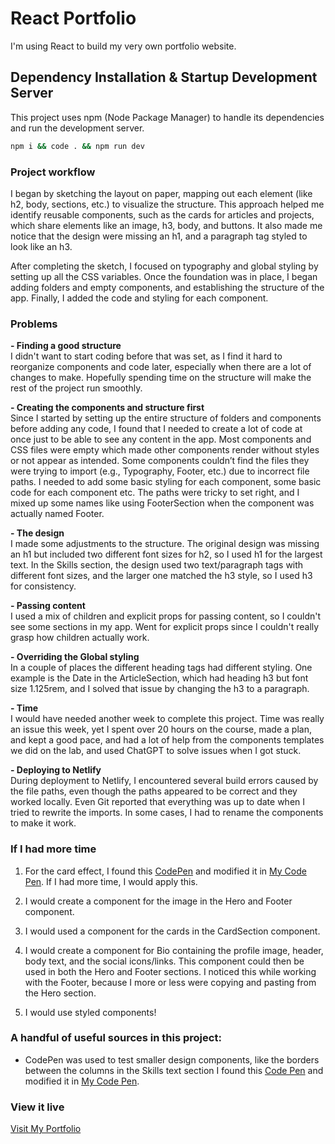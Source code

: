 
# React Portfolio  

I'm using React to build my very own portfolio website. 

## Dependency Installation & Startup Development Server  

This project uses npm (Node Package Manager) to handle its dependencies and run the development server.

```bash
npm i && code . && npm run dev
```

### Project workflow
I began by sketching the layout on paper, mapping out each element (like h2, body, sections, etc.) to visualize the structure. This approach helped me identify reusable components, such as the cards for articles and projects, which share elements like an image, h3, body, and buttons. It also made me notice that the design were missing an h1, and a paragraph tag styled to look like an h3.

After completing the sketch, I focused on typography and global styling by setting up all the CSS variables. Once the foundation was in place, I began adding folders and empty components, and establishing the structure of the app. Finally, I added the code and styling for each component.

### Problems  
**- Finding a good structure**  
I didn't want to start coding before that was set, as I find it hard to reorganize components and code later, especially when there are a lot of changes to make. Hopefully spending time on the structure will make the rest of the project run smoothly.  

**- Creating the components and structure first**  
Since I started by setting up the entire structure of folders and components before adding any code, I found that I needed to create a lot of code at once just to be able to see any content in the app. Most components and CSS files were empty which made other components render without styles or not appear as intended. Some components couldn’t find the files they were trying to import (e.g., Typography, Footer, etc.) due to incorrect file paths. I needed to add some basic styling for each component, some basic code for each component etc. The paths were tricky to set right, and I mixed up some names like using FooterSection when the component was actually named Footer.  

**- The design**  
I made some adjustments to the structure. The original design was missing an h1 but included two different font sizes for h2, so I used h1 for the largest text. In the Skills section, the design used two text/paragraph tags with different font sizes, and the larger one matched the h3 style, so I used h3 for consistency. 

**- Passing content**  
I used a mix of children and explicit props for passing content, so I couldn't see some sections in my app. Went for explicit props since I couldn't really grasp how children actually work. 

**- Overriding the Global styling**  
In a couple of places the different heading tags had different styling. One example is the Date in the ArticleSection, which had heading h3 but font size 1.125rem, and I solved that issue by changing the h3 to a paragraph.  

**- Time**  
I would have needed another week to complete this project. Time was really an issue this week, yet I spent over 20 hours on the course, made a plan, and kept a good pace, and had a lot of help from the components templates we did on the lab, and used ChatGPT to solve issues when I got stuck.  

**- Deploying to Netlify**  
During deployment to Netlify, I encountered several build errors caused by the file paths, even though the paths appeared to be correct and they worked locally. Even Git reported that everything was up to date when I tried to rewrite the imports. In some cases, I had to rename the components to make it work. 

### If I had more time   
1. For the card effect, I found this [CodePen](https://codepen.io/william-goldsworthy/pen/JzVajj) and modified it in [My Code Pen](https://codepen.io/joheri1/pen/GRVxByV). If I had more time, I would apply this. 

2. I would create a component for the image in the Hero and Footer component. 

3. I would used a component for the cards in the CardSection component. 

4. I would create a component for Bio containing the profile image, header, body text, and the social icons/links. This component could then be used in both the Hero and Footer sections. I noticed this while working with the Footer, because I more or less were copying and pasting from the Hero section. 

5. I would use styled components! 

### A handful of useful sources in this project:  
- CodePen was used to test smaller design components, like the borders between the columns in the Skills text section I found this [Code Pen](https://codepen.io/brendanfalkowski/pen/Mwrywj) and modified it in [My Code Pen](https://codepen.io/joheri1/pen/qBeKLVL).  

### View it live
[Visit My Portfolio](https://johanna-erikssons-portfolio.netlify.app/)



